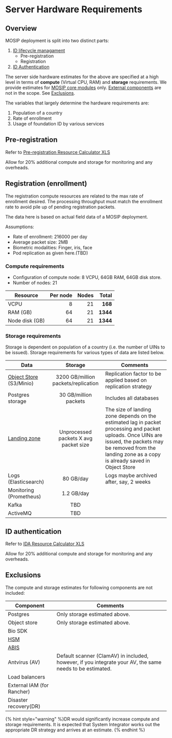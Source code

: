 # Server Hardware Requirements

## Overview
MOSIP deployment is split into two distinct parts:
1. [ID lifecycle managament](id-lifecycle-management.md)
   * Pre-registration
   * Registration
2. [ID Authentication](id-authentication.md)

The server side hardware estimates for the above are specified at a high level in terms of **compute** (Virtual CPU, RAM) and **storage** requirements.  We provide estimates for [MOSIP core modules](https://github.com/mosip/mosip-infra/tree/release-1.2.0/deployment/v3/mosip) only. [External components](https://github.com/mosip/mosip-infra/tree/release-1.2.0/deployment/v3/external) are not in the scope. See [Exclusions](#exclusions).

The variables that largely determine the hardware requirements are:
1. Population of a country
1. Rate of enrollment
1. Usage of foundation ID by various services

## Pre-registration
Refer to [Pre-registration Resource Calculator XLS](_files/pre-reg-resource-calculator.xls)

Allow for 20% additional compute and storage for monitoring and any overheads.

## Registration (enrollment)
The registration compute resources are related to the max rate of enrollment desired. The processing throughput must match the enrollment rate to avoid pile up of pending registration packets. 

The data here is based on actual field data of a MOSIP deployment.  

Assumptions:
* Rate of enrollment: 216000 per day
* Average packet size: 2MB
* Biometric modalities: Finger, iris, face
* Pod replication as given here.(TBD)

### Compute requirements
* Configuration of compute node: 8 VCPU, 64GB RAM, 64GB disk store.
* Number of nodes: 21 

|Resource|Per node|Nodes|Total|
|---|---:|---:|---:|
|VCPU|8|21|**168**|
|RAM (GB)|64|21|**1344**|
|Node disk (GB)|64|21|**1344**|

### Storage requirements
Storage is dependent on population of a country (i.e. the number of UINs to be issued).  Storage requirements for various types of data are listed below.

|Data| Storage|Comments|
|---|:---:|---|
|[Object Store](storage.md#object-store) (S3/Minio)|3200 GB/million packets/replication|Replication factor to be applied based on replication strategy|
|Postgres storage|30 GB/million packets|Includes all databases|
|[Landing zone](https://github.com/mosip/registration/blob/release-1.2.0/registration-processor/init/registration-processor-packet-receiver-stage/README.md#landing-zone)|Unprocessed packets X avg packet size|The size of landing zone depends on the estimated lag in packet processing and packet uploads. Once UINs are issued, the packets may be removed from the landing zone as a copy is already saved in Object Store| 
|Logs (Elasticsearch)| 80 GB/day|Logs maybe archived after, say, 2 weeks|
|Monitoring (Prometheus)|1.2 GB/day||
|Kafka|TBD||
|ActiveMQ|TBD||

## ID authentication
Refer to [IDA Resource Calculator XLS](_files/ida-resource-calculator.xlsx)

Allow for 20% additional compute and storage for monitoring and any overheads.

## Exclusions
The compute and storage estimates for following components are not included:

|Component|Comments|
|---|---|
|Postgres| Only storage estimated above.|
|Object store| Only storage estimated above. |
|Bio SDK||
|[HSM](hsm.md)||
|[ABIS](abis.md)||
|Antvirus (AV)|Default scanner (ClamAV) in included, however, if you integrate your AV, the same needs to be estimated.|
|Load balancers||
|External IAM (for Rancher)||
|Disaster recovery(DR)||

{% hint style="warning" %}DR would significantly increase compute and storage requirements. It is expected that System Integrator works out the appropriate DR strategy and arrives at an estimate. {% endhint %}



